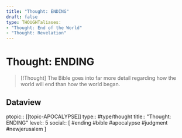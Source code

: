 ```yaml
---
title: "Thought: ENDING"
draft: false
type: THOUGHTaliases:
- "Thought: End of the World"
- "Thought: Revelation"
---
```

# Thought: ENDING
> [!Thought]
> The Bible goes into far more detail regarding how the world will end than how the world began.

## Dataview
ptopic:: [[topic-APOCALYPSE]]
type:: #type/thought
title:: "Thought: ENDING"
level:: 5
social:: [ #ending #bible #apocalypse #judgment #newjerusalem ]